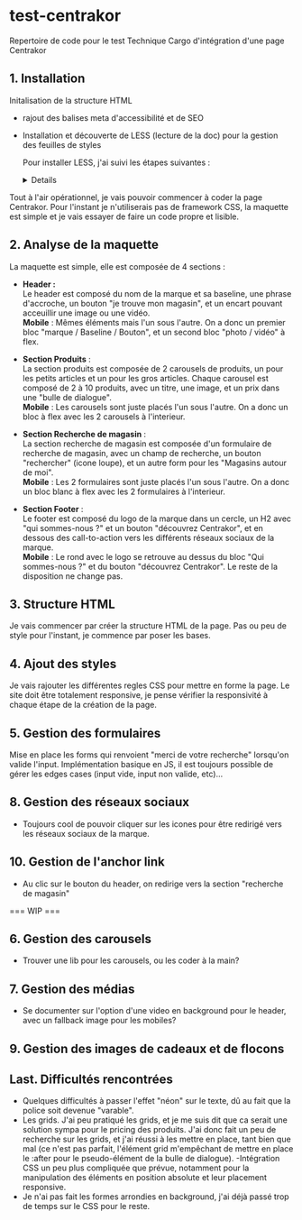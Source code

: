 # test-centrakor
Repertoire de code pour le test Technique Cargo d'intégration d'une page Centrakor

## 1. Installation 
Initalisation de la structure HTML
- rajout des balises meta d'accessibilité et de SEO
- Installation et découverte de LESS (lecture de la doc) pour la gestion des feuilles de styles

    Pour installer LESS, j'ai suivi les étapes suivantes :

    <details>

    - Installation de LESS en global : 

        ```npm i less -g```

    - Compilation des fichiers .less en .css à la main : 

        ```lessc style.less style.css```
    
    - Pour pouvoir compiler automatiquement les fichiers .less en .css, on peut utiliser le package npm less-watch-compiler :

        ```npm install -g less-watch-compiler```

    - Avec le fichier de config JSON, pour watch automatiquement les changements dans le fichier .less et les compiler en .css :

        ```less-watch-compiler```

    </details>

Tout à l'air opérationnel, je vais pouvoir commencer à coder la page Centrakor. Pour l'instant je n'utiliserais pas de framework CSS, la maquette est simple et je vais essayer de faire un code propre et lisible.

## 2. Analyse de la maquette

La maquette est simple, elle est composée de 4 sections :

- **Header :**  
    Le header est composé du nom de la marque et sa baseline, une phrase d'accroche, un bouton "je trouve mon magasin", et un encart pouvant acceuillir une image ou une vidéo.  
    **Mobile** : Mêmes éléments mais l'un sous l'autre. On a donc un premier bloc "marque / Baseline / Bouton", et un second bloc "photo / vidéo" à flex.

- **Section Produits** :  
    La section produits est composée de 2 carousels de produits, un pour les petits articles et un pour les gros articles. Chaque carousel est composé de 2 à 10 produits, avec un titre, une image, et un prix dans une "bulle de dialogue".  
    **Mobile** : Les carousels sont juste placés l'un sous l'autre. On a donc un bloc à flex avec les 2 carousels à l'interieur.

- **Section Recherche de magasin** :  
    La section recherche de magasin est composée d'un formulaire de recherche de magasin, avec un champ de recherche, un bouton "rechercher" (icone loupe), et un autre form pour les "Magasins autour de moi".  
    **Mobile** : Les 2 formulaires sont juste placés l'un sous l'autre. On a donc un bloc blanc à flex avec les 2 formulaires à l'interieur.

- **Section Footer** :  
    Le footer est composé du logo de la marque dans un cercle, un H2 avec "qui sommes-nous ?" et un bouton "découvrez Centrakor", et en dessous des call-to-action vers les différents réseaux sociaux de la marque.  
    **Mobile** : Le rond avec le logo se retrouve au dessus du bloc "Qui sommes-nous ?" et du bouton "découvrez Centrakor". Le reste de la disposition ne change pas.

## 3. Structure HTML

Je vais commencer par créer la structure HTML de la page. Pas ou peu de style pour l'instant, je commence par poser les bases.

## 4. Ajout des styles

Je vais rajouter les différentes regles CSS pour mettre en forme la page. Le site doit être totalement responsive, je pense vérifier la responsivité à chaque étape de la création de la page.


## 5. Gestion des formulaires
Mise en place les forms qui renvoient "merci de votre recherche" lorsqu'on valide l'input.
Implémentation basique en JS, il est toujours possible de gérer les edges cases (input vide, input non valide, etc)...

## 8. Gestion des réseaux sociaux
- Toujours cool de pouvoir cliquer sur les icones pour être redirigé vers les réseaux sociaux de la marque.

## 10. Gestion de l'anchor link
- Au clic sur le bouton du header, on redirige vers la section "recherche de magasin"

=== WIP ===

## 6. Gestion des carousels
- Trouver une lib pour les carousels, ou les coder à la main? 

## 7. Gestion des médias
- Se documenter sur l'option d'une video en background pour le header, avec un fallback image pour les mobiles?


## 9. Gestion des images de cadeaux et de flocons


## Last. Difficultés rencontrées

- Quelques difficultés à passer l'effet "néon" sur le texte, dû au fait que la police soit devenue "varable". 
- Les grids. J'ai peu pratiqué les grids, et je me suis dit que ca serait une solution sympa pour le pricing des produits. J'ai donc fait un peu de recherche sur les grids, et j'ai réussi à les mettre en place, tant bien que mal (ce n'est pas parfait, l'élément grid m'empêchant de mettre en place le :after pour le pseudo-élément de la bulle de dialogue).
-Intégration CSS un peu plus compliquée que prévue, notamment pour la manipulation des éléments en position absolute et leur placement responsive.
- Je n'ai pas fait les formes arrondies en background, j'ai déjà passé trop de temps sur le CSS pour le reste.